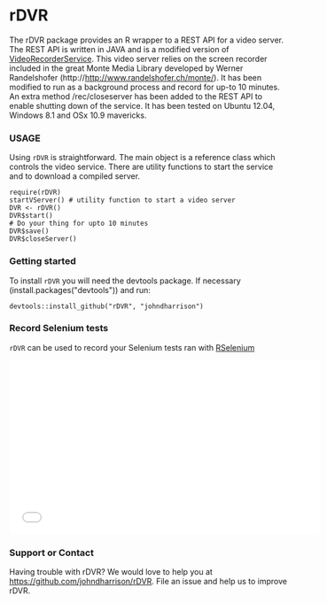 # rDVR

The rDVR package provides an R wrapper to a REST API for a video server. The REST API is written in JAVA and is a modified version of [VideoRecorderService](https://github.com/tuenti/VideoRecorderService). This video server relies on the screen recorder included in the great Monte Media Library developed by Werner Randelshofer (http://http://www.randelshofer.ch/monte/). It has been modified to run as a background process and record for up-to 10 minutes. An extra method /rec/closeserver has been added to the REST API to enable shutting down of the service. It has been tested on Ubuntu 12.04, Windows 8.1 and OSx 10.9 mavericks. 

### USAGE

Using `rDVR` is straightforward. The main object is a reference class which controls the video service.
There are utility functions to start the service and to download a compiled server.
```
require(rDVR)
startVServer() # utility function to start a video server
DVR <- rDVR()
DVR$start()
# Do your thing for upto 10 minutes
DVR$save()
DVR$closeServer()
```
### Getting started
To install `rDVR` you will need the devtools package. If necessary (install.packages("devtools")) and run:
```
devtools::install_github("rDVR", "johndharrison")
```

### Record Selenium tests

`rDVR` can be used to record your Selenium tests ran with [RSelenium](http://johndharrison.github.io/RSelenium/)

<iframe width="560" height="315" src="//www.youtube.com/embed/XvVBT-rojz0" frameborder="0" allowfullscreen></iframe>

### Support or Contact

Having trouble with rDVR? We would love to help you at https://github.com/johndharrison/rDVR. File an issue and help us to improve rDVR.